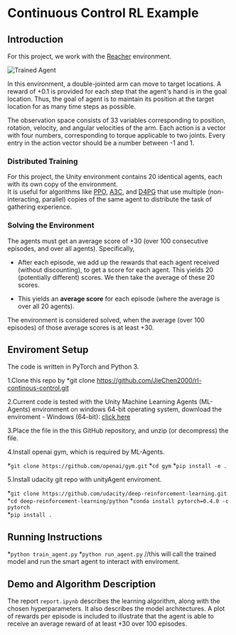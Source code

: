 [//]: # (Image References)

[image1]: https://user-images.githubusercontent.com/10624937/43851024-320ba930-9aff-11e8-8493-ee547c6af349.gif "Trained Agent"

# Continuous Control RL Example

## Introduction

For this project, we work with the [Reacher](https://github.com/Unity-Technologies/ml-agents/blob/master/docs/Learning-Environment-Examples.md#reacher) environment.

![Trained Agent][image1]

In this environment, a double-jointed arm can move to target locations. A reward of +0.1 is provided for each step that the agent's hand is in the goal location. Thus, the goal of agent is to maintain its position at the target location for as many time steps as possible.

The observation space consists of 33 variables corresponding to position, rotation, velocity, and angular velocities of the arm. Each action is a vector with four numbers, corresponding to torque applicable to two joints. Every entry in the action vector should be a number between -1 and 1.

### Distributed Training

For this project, the Unity environment contains 20 identical agents, each with its own copy of the environment.  
It is useful for algorithms like [PPO](https://arxiv.org/pdf/1707.06347.pdf), [A3C](https://arxiv.org/pdf/1602.01783.pdf), and [D4PG](https://openreview.net/pdf?id=SyZipzbCb) that use multiple (non-interacting, parallel) copies of the same agent to distribute the task of gathering experience.  

### Solving the Environment

The agents must get an average score of +30 (over 100 consecutive episodes, and over all agents).  Specifically,

- After each episode, we add up the rewards that each agent received (without discounting), to get a score for each agent.  This yields 20 (potentially different) scores.  We then take the average of these 20 scores.

- This yields an **average score** for each episode (where the average is over all 20 agents).

The environment is considered solved, when the average (over 100 episodes) of those average scores is at least +30.

## Enviroment Setup

The code is written in PyTorch and Python 3.

1.Clone this repo by
*git clone https://github.com/JieChen2000/rl-continous-control.git

2.Current code is tested with the Unity Machine Learning Agents (ML-Agents) environment on windows 64-bit operating system, download the enviroment
    - Windows (64-bit): [click here](https://s3-us-west-1.amazonaws.com/udacity-drlnd/P2/Reacher/Reacher_Windows_x86_64.zip)

3.Place the file in the this GitHub repository, and unzip (or decompress) the file.

4.Install openai gym, which is required by ML-Agents.

*`git clone https://github.com/openai/gym.git`
*`cd gym`
*`pip install -e .`

5.Install udacity git repo with unityAgent enviroment.

*`git clone https://github.com/udacity/deep-reinforcement-learning.git`
*`cd deep-reinforcement-learning/python`
*`conda install pytorch=0.4.0 -c pytorch`  
*`pip install .`  

## Running Instructions

*`python train_agent.py`
*`python run_agent.py`  //this will call the trained model and run the smart agent to interact with enviroment.

## Demo and Algorithm Description

The report `report.ipynb` describes the learning algorithm, along with the chosen hyperparameters. It also describes the model architectures. A plot of rewards per episode is included to illustrate that the agent is able to receive an average reward of at least +30 over 100 episodes.
